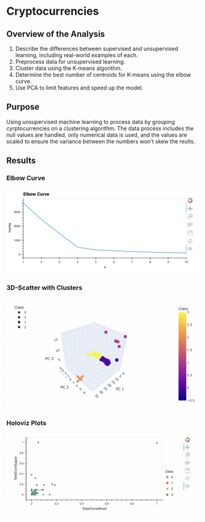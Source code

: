 # Cryptocurrencies

## Overview of the Analysis
  1.  Describe the differences between supervised and unsupervised learning, including real-world examples of each.
  2.  Preprocess data for unsupervised learning.
  3.  Cluster data using the K-means algorithm.
  4.  Determine the best number of centroids for K-means using the elbow curve.
  5.  Use PCA to limit features and speed up the model.

## Purpose 

  Using unsupervised machine learning to process data by grouping cyrptocurrencies on a clustering algorithm. The data process includes the null values are handled, only numerical data is used, and the values are scaled to ensure the variance between the numbers won't skew the reults. 


## Results

   ### Elbow Curve
![This is an image](https://github.com/Stookhy/Cryptocurrencies/blob/main/Resources/Elbow%20Curve.png?raw=true)

   ### 3D-Scatter with Clusters
![This is an image](https://github.com/Stookhy/Cryptocurrencies/blob/main/Resources/3D%20Scatter%20Clusters.png?raw=true)

   ### Holoviz Plots
![This is an image](https://github.com/Stookhy/Cryptocurrencies/blob/main/Resources/Plot%20Scatter.png?raw=true)
